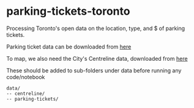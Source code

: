 # parking-tickets-toronto

Processing Toronto's open data on the location, type, and $ of parking tickets.

Parking ticket data can be downloaded from [here](https://open.toronto.ca/dataset/parking-tickets/)

To map, we also need the City's Centreline data, downloaded from [here](https://open.toronto.ca/dataset/toronto-centreline-tcl/)

These should be added to sub-folders under data before running any code/notebook

```
data/
-- centreline/
-- parking-tickets/
```
